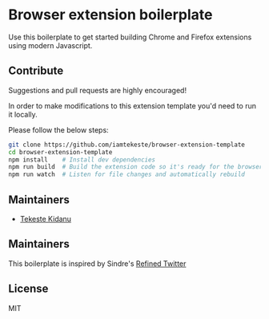 # Browser extension boilerplate

Use this boilerplate to get started building Chrome and Firefox extensions using modern Javascript.

## Contribute

Suggestions and pull requests are highly encouraged!

In order to make modifications to this extension template you'd need to run it locally.

Please follow the below steps:

```sh
git clone https://github.com/iamtekeste/browser-extension-template
cd browser-extension-template
npm install    # Install dev dependencies
npm run build  # Build the extension code so it's ready for the browser
npm run watch  # Listen for file changes and automatically rebuild
```

## Maintainers

- [Tekeste Kidanu](https://github.com/iamtekeste)

## Maintainers

This boilerplate is inspired by Sindre's [Refined Twitter](https://github.com/sindresorhus/refined-twitter)

## License

MIT
